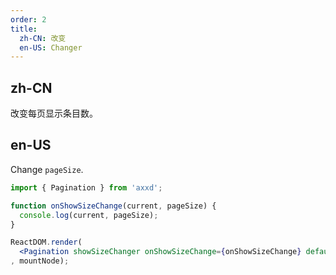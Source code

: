 ```yaml
---
order: 2
title:
  zh-CN: 改变
  en-US: Changer
---
```


## zh-CN

改变每页显示条目数。

## en-US

Change `pageSize`.

````jsx
import { Pagination } from 'axxd';

function onShowSizeChange(current, pageSize) {
  console.log(current, pageSize);
}

ReactDOM.render(
  <Pagination showSizeChanger onShowSizeChange={onShowSizeChange} defaultCurrent={3} total={500} />
, mountNode);
````
